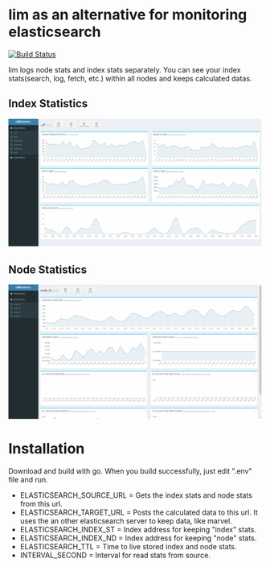 # lim as an alternative for monitoring elasticsearch 

[![Build Status](https://travis-ci.org/asalih/elasticsearch-lim.svg?branch=master)](https://travis-ci.org/asalih/elasticsearch-lim)

lim logs node stats and index stats separately. You can see your index stats(search, log, fetch, etc.) within all nodes and keeps calculated datas.

## Index Statistics
![screen shot 2015-02-15 at 22 41 57](screenshots/index_stats.png)

## Node Statistics
![screen shot 2015-02-15 at 22 41 57](screenshots/node_stats.png)

# Installation

Download and build with go. When you build successfully, just edit ".env" file and run.

- ELASTICSEARCH_SOURCE_URL = Gets the index stats and node stats from this url.
- ELASTICSEARCH_TARGET_URL = Posts the calculated data to this url. It uses the an other elasticsearch server to keep data, like marvel.
- ELASTICSEARCH_INDEX_ST = Index address for keeping "index" stats.
- ELASTICSEARCH_INDEX_ND = Index address for keeping "node" stats.
- ELASTICSEARCH_TTL = Time to live stored index and node stats.
- INTERVAL_SECOND = Interval for read stats from source.
